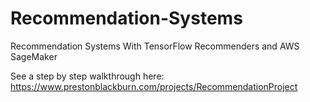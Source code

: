 # Recommendation-Systems
Recommendation Systems With TensorFlow Recommenders and AWS SageMaker  

See a step by step walkthrough here: https://www.prestonblackburn.com/projects/RecommendationProject  
